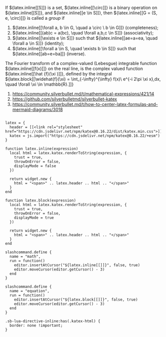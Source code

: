
If ${latex.inline[[S]]} is a set, ${latex.inline[[\circ]]} is a binary operation on ${latex.inline[[S]]}, and ${latex.inline[[e \in S]]}, then ${latex.inline[[G = (S, e, \circ)]]} is called a *group* if

1. ${latex.inline[[\forall a, b \in G, \quad a \circ \ b \in G]]} (completeness);
2. ${latex.inline[[(ab)c = a(bc), \quad \forall a,b,c \in S]]} (associativity);
3. ${latex.inline[[\exists e \in S]]} such that ${latex.inline[[ae=a=ea, \quad \forall a \in S]]} (identity);
4. ${latex.inline[[\forall a \in S, \quad \exists b \in S]]} such that ${latex.inline[[ab=e=ba]]} (inverse).

The Fourier transform of a complex-valued (Lebesgue) integrable function ${latex.inline[[f(x)]]} on the real line, is the complex valued function ${latex.inline[[\hat {f}(\xi )]]}, defined by the integral
${latex.block[[\widehat{f}(\xi) = \int_{-\infty}^{\infty} f(x)\ e^{-i 2\pi \xi x}\,dx, \quad \forall \xi \in \mathbb{R}.]]}
1. https://community.silverbullet.md/t/mathematical-expressions/421/14
2. https://github.com/silverbulletmd/silverbullet-katex
3. https://community.silverbullet.md/t/how-to-center-latex-formulas-and-mermaid-diagrams/3018

```space-lua

latex = {
  header = [[<link rel="stylesheet" href="https://cdn.jsdelivr.net/npm/katex@0.16.22/dist/katex.min.css">]],
  katex = js.import("https://cdn.jsdelivr.net/npm/katex@0.16.22/+esm")
}

function latex.inline(expression)
  local html = latex.katex.renderToString(expression, {
    trust = true,
    throwOnError = false,
    displayMode = false
  })
  
  return widget.new {
    html = "<span>" .. latex.header .. html .. "</span>"
  }
end

function latex.block(expression)
  local html = latex.katex.renderToString(expression, {
    trust = true,
    throwOnError = false,
    displayMode = true
  })
  
  return widget.new {
    html = "<span>" .. latex.header .. html .. "</span>"
  }
end 

slashcommand.define {
  name = "math",
  run = function()
    editor.insertAtCursor("${latex.inline[[]]}", false, true)
    editor.moveCursor(editor.getCursor() - 3)
  end
}

slashcommand.define {
  name = "equation",
  run = function()
    editor.insertAtCursor("${latex.block[[]]}", false, true)
    editor.moveCursor(editor.getCursor() - 3)
  end
}
```

```space-style
.sb-lua-directive-inline:has(.katex-html) {
  border: none !important;
}
```
